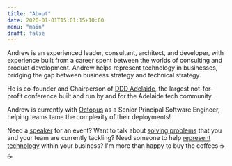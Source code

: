 ```yaml
---
title: "About"
date: 2020-01-01T15:01:15+10:00
menu: "main"
draft: false
---
```


Andrew is an experienced leader, consultant, architect, and developer, with experience built from a career spent between the worlds of consulting and product development. Andrew helps represent technology in businesses, bridging the gap between business strategy and technical strategy.

He is co-founder and Chairperson of [DDD Adelaide](https://dddadelaide.com/), the largest not-for-profit conference built and run by and for the Adelaide tech community.

Andrew is currently with [Octopus](https://octopus.com/) as a Senior Principal Software Engineer, helping teams tame the complexity of their deployments!

Need a [speaker](https://www.andrew-best.com/speaking/) for an event? Want to talk about [solving problems](https://www.andrew-best.com/posts/discover-decide-deliver-part-one/) that you and your team are currently tackling? Need someone to help [represent technology](https://www.andrew-best.com/posts/good-technical-strategy/) within your business? I'm more than happy to buy the coffees ☕☕
